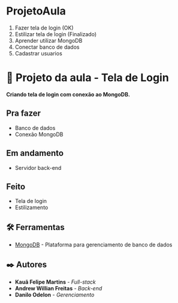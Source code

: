 # ProjetoAula
1. Fazer tela de login (OK)
2. Estilizar tela de login (Finalizado)
3. Aprender utilizar MongoDB
4. Conectar banco de dados
5. Cadastrar usuarios


# 🚀  Projeto da aula - Tela de Login

**Criando tela de login com conexão ao MongoDB.**

## Pra fazer

* Banco de dados
* Conexão MongoDB

## Em andamento

* Servidor back-end

## Feito

* Tela de login
* Estilizamento


## 🛠️ Ferramentas

* [MongoDB](https://www.mongodb.com/pt-br) - Plataforma para gerenciamento de banco de dados

## ✒️ Autores

* **Kauã Felipe Martins** - *Full-stack*
* **Andrew Willian Freitas** - *Back-end*
* **Danilo Odelon** - *Gerenciamento*
